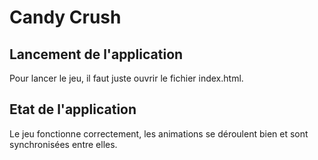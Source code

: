 # Candy Crush

## Lancement de l'application

Pour lancer le jeu, il faut juste ouvrir le fichier index.html.

## Etat de l'application

Le jeu fonctionne correctement, les animations se déroulent bien et sont
synchronisées entre elles.